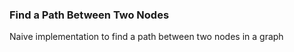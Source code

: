### Find a Path Between Two Nodes
Naive implementation to find a path between two nodes in a graph



